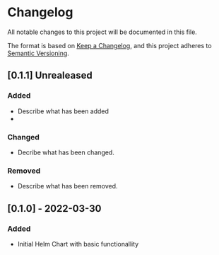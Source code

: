 # Changelog
All notable changes to this project will be documented in this file.

The format is based on [Keep a Changelog](https://keepachangelog.com/en/1.0.0/),
and this project adheres to [Semantic Versioning](https://semver.org/spec/v2.0.0.html).

## [0.1.1] Unrealeased

### Added
- Describe what has been added
- 
### Changed
- Decribe what has been changed.

### Removed
- Describe what has been removed.

## [0.1.0] - 2022-03-30

### Added
- Initial Helm Chart with basic functionallity


